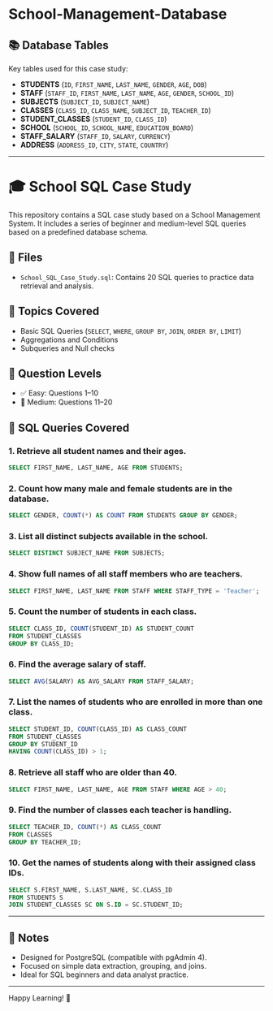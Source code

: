 # School-Management-Database

## 📚 Database Tables
Key tables used for this case study:

- **STUDENTS** (`ID`, `FIRST_NAME`, `LAST_NAME`, `GENDER`, `AGE`, `DOB`)
- **STAFF** (`STAFF_ID`, `FIRST_NAME`, `LAST_NAME`, `AGE`, `GENDER`, `SCHOOL_ID`)
- **SUBJECTS** (`SUBJECT_ID`, `SUBJECT_NAME`)
- **CLASSES** (`CLASS_ID`, `CLASS_NAME`, `SUBJECT_ID`, `TEACHER_ID`)
- **STUDENT_CLASSES** (`STUDENT_ID`, `CLASS_ID`)
- **SCHOOL** (`SCHOOL_ID`, `SCHOOL_NAME`, `EDUCATION_BOARD`)
- **STAFF_SALARY** (`STAFF_ID`, `SALARY`, `CURRENCY`)
- **ADDRESS** (`ADDRESS_ID`, `CITY`, `STATE`, `COUNTRY`)

---

# 🎓 School SQL Case Study

This repository contains a SQL case study based on a School Management System. It includes a series of beginner and medium-level SQL queries based on a predefined database schema.

## 📁 Files
- `School_SQL_Case_Study.sql`: Contains 20 SQL queries to practice data retrieval and analysis.

## 📌 Topics Covered
- Basic SQL Queries (`SELECT`, `WHERE`, `GROUP BY`, `JOIN`, `ORDER BY`, `LIMIT`)
- Aggregations and Conditions
- Subqueries and Null checks

## 🧠 Question Levels
- ✅ Easy: Questions 1–10
- 🚀 Medium: Questions 11–20

## 🧠 SQL Queries Covered

### 1. Retrieve all student names and their ages.
```sql
SELECT FIRST_NAME, LAST_NAME, AGE FROM STUDENTS;
````

### 2. Count how many male and female students are in the database.

```sql
SELECT GENDER, COUNT(*) AS COUNT FROM STUDENTS GROUP BY GENDER;
```

### 3. List all distinct subjects available in the school.

```sql
SELECT DISTINCT SUBJECT_NAME FROM SUBJECTS;
```

### 4. Show full names of all staff members who are teachers.

```sql
SELECT FIRST_NAME, LAST_NAME FROM STAFF WHERE STAFF_TYPE = 'Teacher';
```

### 5. Count the number of students in each class.

```sql
SELECT CLASS_ID, COUNT(STUDENT_ID) AS STUDENT_COUNT 
FROM STUDENT_CLASSES 
GROUP BY CLASS_ID;
```

### 6. Find the average salary of staff.

```sql
SELECT AVG(SALARY) AS AVG_SALARY FROM STAFF_SALARY;
```

### 7. List the names of students who are enrolled in more than one class.

```sql
SELECT STUDENT_ID, COUNT(CLASS_ID) AS CLASS_COUNT
FROM STUDENT_CLASSES
GROUP BY STUDENT_ID
HAVING COUNT(CLASS_ID) > 1;
```

### 8. Retrieve all staff who are older than 40.

```sql
SELECT FIRST_NAME, LAST_NAME, AGE FROM STAFF WHERE AGE > 40;
```

### 9. Find the number of classes each teacher is handling.

```sql
SELECT TEACHER_ID, COUNT(*) AS CLASS_COUNT 
FROM CLASSES 
GROUP BY TEACHER_ID;
```

### 10. Get the names of students along with their assigned class IDs.

```sql
SELECT S.FIRST_NAME, S.LAST_NAME, SC.CLASS_ID
FROM STUDENTS S
JOIN STUDENT_CLASSES SC ON S.ID = SC.STUDENT_ID;
```

---

## 📌 Notes

* Designed for PostgreSQL (compatible with pgAdmin 4).
* Focused on simple data extraction, grouping, and joins.
* Ideal for SQL beginners and data analyst practice.

---

Happy Learning! 🚀


